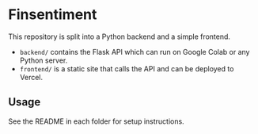 # Finsentiment

This repository is split into a Python backend and a simple frontend.

- `backend/` contains the Flask API which can run on Google Colab or any Python server.
- `frontend/` is a static site that calls the API and can be deployed to Vercel.

## Usage
See the README in each folder for setup instructions.
